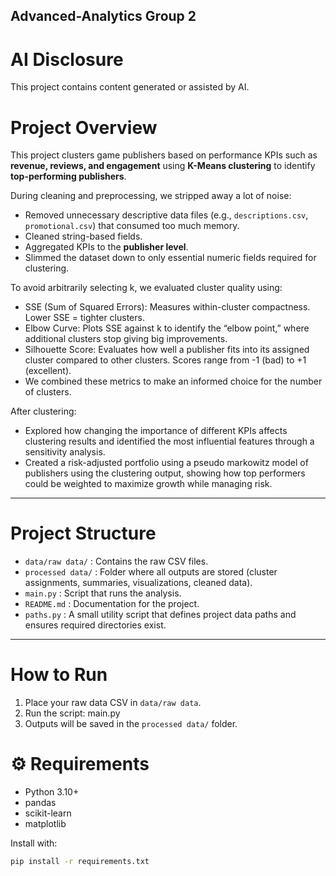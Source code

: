 ## Advanced-Analytics Group 2
# AI Disclosure
This project contains content generated or assisted by AI.

# Project Overview
This project clusters game publishers based on performance KPIs such as **revenue, reviews, and engagement** using **K-Means clustering** to identify **top-performing publishers**.  

During cleaning and preprocessing, we stripped away a lot of noise:
- Removed unnecessary descriptive data files (e.g., `descriptions.csv`, `promotional.csv`) that consumed too much memory.  
- Cleaned string-based fields.  
- Aggregated KPIs to the **publisher level**.  
- Slimmed the dataset down to only essential numeric fields required for clustering.  

To avoid arbitrarily selecting k, we evaluated cluster quality using:
- SSE (Sum of Squared Errors): Measures within-cluster compactness. Lower SSE = tighter clusters.
- Elbow Curve: Plots SSE against k to identify the “elbow point,” where additional clusters stop giving big improvements.
- Silhouette Score: Evaluates how well a publisher fits into its assigned cluster compared to other clusters. Scores range from -1 (bad) to +1 (excellent).
- We combined these metrics to make an informed choice for the number of clusters.

After clustering:
- Explored how changing the importance of different KPIs affects clustering results and identified the most influential features through a sensitivity analysis.
- Created a risk-adjusted portfolio using a pseudo markowitz model of publishers using the clustering output, showing how top performers could be weighted to maximize growth while managing risk.

---

# Project Structure
- `data/raw data/` : Contains the raw CSV files.  
- `processed data/` : Folder where all outputs are stored (cluster assignments, summaries, visualizations, cleaned data).  
- `main.py` : Script that runs the analysis.  
- `README.md` : Documentation for the project.
- `paths.py` : A small utility script that defines project data paths and ensures required directories exist.

---
# How to Run
1. Place your raw data CSV in `data/raw data`.
2. Run the script:
   main.py
3. Outputs will be saved in the `processed data/` folder.

# ⚙️ Requirements
- Python 3.10+  
- pandas  
- scikit-learn  
- matplotlib  

Install with:
```bash
pip install -r requirements.txt
